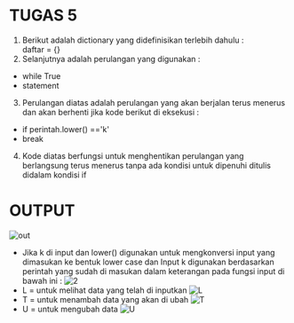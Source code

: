 # TUGAS 5
1.  Berikut adalah dictionary yang didefinisikan terlebih dahulu :  
  daftar = {}
2.  Selanjutnya adalah perulangan yang digunakan :
  - while True
  - statement
 3. Perulangan diatas adalah perulangan yang akan berjalan terus menerus dan akan berhenti jika kode berikut di eksekusi :
  - if perintah.lower() =='k'
  - break
 4. Kode diatas berfungsi untuk menghentikan perulangan yang berlangsung terus menerus tanpa ada kondisi untuk dipenuhi ditulis didalam kondisi if
 # OUTPUT
![out](https://user-images.githubusercontent.com/57038468/72214644-a571dc80-3506-11ea-9906-5628929b46ce.png)
 
   -  Jika k di input dan lower() digunakan untuk mengkonversi input yang dimasukan ke bentuk lower case dan Input k digunakan berdasarkan perintah yang sudah di masukan dalam keterangan pada fungsi input di bawah ini :
   ![2](https://user-images.githubusercontent.com/57038468/72214664-24ffab80-3507-11ea-8a10-d3fef89af070.png)
- L = untuk melihat data yang telah di inputkan
![L](https://user-images.githubusercontent.com/57038468/72215015-95a9c680-350d-11ea-911b-fe17f668894c.png)
- T = untuk menambah data yang akan di ubah
![T](https://user-images.githubusercontent.com/57038468/72215031-d6a1db00-350d-11ea-8981-ebae25bb09d6.png)
- U = untuk mengubah data
![U](https://user-images.githubusercontent.com/57038468/72215047-15379580-350e-11ea-8b87-8cc711d65853.png)
